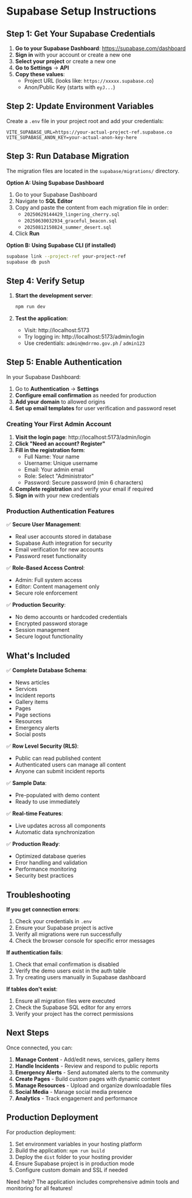 # Supabase Setup Instructions

## Step 1: Get Your Supabase Credentials

1. **Go to your Supabase Dashboard**: https://supabase.com/dashboard
2. **Sign in** with your account or create a new one
3. **Select your project** or create a new one
4. **Go to Settings** → **API**
5. **Copy these values**:
   - Project URL (looks like: `https://xxxxx.supabase.co`)
   - Anon/Public Key (starts with `eyJ...`)

## Step 2: Update Environment Variables

Create a `.env` file in your project root and add your credentials:

```env
VITE_SUPABASE_URL=https://your-actual-project-ref.supabase.co
VITE_SUPABASE_ANON_KEY=your-actual-anon-key-here
```

## Step 3: Run Database Migration

The migration files are located in the `supabase/migrations/` directory.

**Option A: Using Supabase Dashboard**
1. Go to your Supabase Dashboard
2. Navigate to **SQL Editor**
3. Copy and paste the content from each migration file in order:
   - `20250629144429_lingering_cherry.sql`
   - `20250630032934_graceful_beacon.sql` 
   - `20250812150824_summer_desert.sql`
4. Click **Run**

**Option B: Using Supabase CLI (if installed)**
```bash
supabase link --project-ref your-project-ref
supabase db push
```

## Step 4: Verify Setup

1. **Start the development server**:
   ```bash
   npm run dev
   ```

2. **Test the application**:
   - Visit: http://localhost:5173
   - Try logging in: http://localhost:5173/admin/login
   - Use credentials: `admin@mdrrmo.gov.ph` / `admin123`

## Step 5: Enable Authentication

In your Supabase Dashboard:
1. Go to **Authentication** → **Settings**
2. **Configure email confirmation** as needed for production
3. **Add your domain** to allowed origins
4. **Set up email templates** for user verification and password reset

### Creating Your First Admin Account

1. **Visit the login page**: http://localhost:5173/admin/login
2. **Click "Need an account? Register"**
3. **Fill in the registration form**:
   - Full Name: Your name
   - Username: Unique username
   - Email: Your admin email
   - Role: Select "Administrator"
   - Password: Secure password (min 6 characters)
4. **Complete registration** and verify your email if required
5. **Sign in** with your new credentials

### Production Authentication Features

✅ **Secure User Management**:
- Real user accounts stored in database
- Supabase Auth integration for security
- Email verification for new accounts
- Password reset functionality

✅ **Role-Based Access Control**:
- Admin: Full system access
- Editor: Content management only
- Secure role enforcement

✅ **Production Security**:
- No demo accounts or hardcoded credentials
- Encrypted password storage
- Session management
- Secure logout functionality
## What's Included

✅ **Complete Database Schema**:
- News articles
- Services
- Incident reports
- Gallery items
- Pages
- Page sections
- Resources
- Emergency alerts
- Social posts

✅ **Row Level Security (RLS)**:
- Public can read published content
- Authenticated users can manage all content
- Anyone can submit incident reports

✅ **Sample Data**:
- Pre-populated with demo content
- Ready to use immediately

✅ **Real-time Features**:
- Live updates across all components
- Automatic data synchronization

✅ **Production Ready**:
- Optimized database queries
- Error handling and validation
- Performance monitoring
- Security best practices

## Troubleshooting

**If you get connection errors**:
1. Check your credentials in `.env`
2. Ensure your Supabase project is active
3. Verify all migrations were run successfully
4. Check the browser console for specific error messages

**If authentication fails**:
1. Check that email confirmation is disabled
2. Verify the demo users exist in the auth table
3. Try creating users manually in Supabase dashboard

**If tables don't exist**:
1. Ensure all migration files were executed
2. Check the Supabase SQL editor for any errors
3. Verify your project has the correct permissions

## Next Steps

Once connected, you can:
1. **Manage Content** - Add/edit news, services, gallery items
2. **Handle Incidents** - Review and respond to public reports
3. **Emergency Alerts** - Send automated alerts to the community
4. **Create Pages** - Build custom pages with dynamic content
5. **Manage Resources** - Upload and organize downloadable files
6. **Social Media** - Manage social media presence
7. **Analytics** - Track engagement and performance

## Production Deployment

For production deployment:
1. Set environment variables in your hosting platform
2. Build the application: `npm run build`
3. Deploy the `dist` folder to your hosting provider
4. Ensure Supabase project is in production mode
5. Configure custom domain and SSL if needed

Need help? The application includes comprehensive admin tools and monitoring for all features!